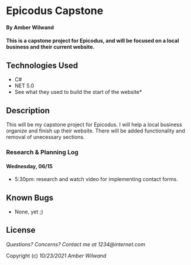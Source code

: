 # Epicodus Capstone

#### By **Amber Wilwand**

#### This is a capstone project for Epicodus, and will be focused on a local business and their current website.

## Technologies Used

- C#
- NET 5.0
- See what they used to build the start of the website\*

## Description

This will be my capstone project for Epicodus. I will help a local business organize and finish up their website. There will be added functionality and removal of unecessary sections.

### Research & Planning Log
#### Wednesday, 06/15
* 5:30pm: research and watch video for implementing contact forms.


## Known Bugs

- None, yet ;)

## License

_Questions? Concerns? Contact me at 1234@internet.com_

Copyright (c) _10/23/2021_ _Amber Wilwand_
